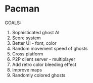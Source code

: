 # Pacman
GOALS:
1. Sophisticated ghost AI
2. Score system
3. Better UI - font, color
4. Random movement speed of ghosts
5. Cross platform
6. P2P client server - multiplayer
7. Add retro color bleeding effect
8. Improve maps
9. Randomly colored ghosts
